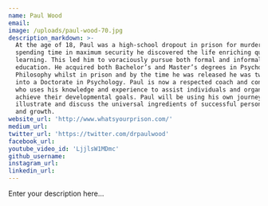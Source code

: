 ```yaml
---
name: Paul Wood
email:
image: /uploads/paul-wood-70.jpg
description_markdown: >-
  At the age of 18, Paul was a high-school dropout in prison for murder. While
  spending time in maximum security he discovered the life enriching quality of
  learning. This led him to voraciously pursue both formal and informal means of
  education. He acquired both Bachelor’s and Master’s degrees in Psychology and
  Philosophy whilst in prison and by the time he was released he was two years
  into a Doctorate in Psychology. Paul is now a respected coach and consultant
  who uses his knowledge and experience to assist individuals and organisations
  achieve their developmental goals. Paul will be using his own journey to
  illustrate and discuss the universal ingredients of successful personal change
  and growth.
website_url: 'http://www.whatsyourprison.com/'
medium_url:
twitter_url: 'https://twitter.com/drpaulwood'
facebook_url:
youtube_video_id: 'LjjlsW1MDmc'
github_username:
instagram_url:
linkedin_url:
---
```


Enter your description here...
